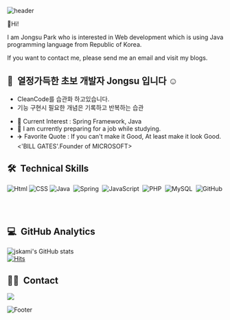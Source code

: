 ![header](https://capsule-render.vercel.app/api?type=Waving&color=timeGradient&height=250&section=header&text=Creative_Thinking🌠&animation=blink&fontSize=50&fontAlign=75&fontAlignY=40)
  

👋Hi!

I am Jongsu Park who is interested in Web development which is using Java programming language from Republic of Korea.

If you want to contact me, please send me an email and visit my blogs.

## 👋 &nbsp;열정가득한 초보 개발자 Jongsu 입니다 ☺️
- CleanCode를 습관화 하고있습니다.
- 기능 구현시 필요한 개념은 기록하고 반복하는 습관
<!-- - 2번의 삽질은 없다. 똑같은 문제로 헤매지 않도록 기록을 통해 경험 가득한 저만의 도서관을 만들고 있습니다. →  [![Tech Blog Badge](http://img.shields.io/badge/-Tech%20blog-black?style=flat-square&logo=github&link=https://sowon-dev.github.io/)](https://sowon-dev.github.io/) -->
- 🌱 Current Interest : Spring Framework, Java<br/>
- 🔭 I am currently preparing for a job while studying.<br/>
- ✈️ Favorite Quote : If you can't make it Good, At least make it look Good. <'BILL GATES'.Founder of MICROSOFT> <br/>


## 🛠 &nbsp;Technical Skills
![Html](https://img.shields.io/badge/html-E34F26?style=flat&logo=html5&logoColor=white)
![CSS](https://img.shields.io/badge/css-1572B6?style=flat&logo=css3&logoColor=white)
![Java](https://img.shields.io/badge/Java-007396?style=flat&logo=java&logoColor=white)&nbsp;
![Spring](https://img.shields.io/badge/Spring-6DB33F?style=flat&logo=Spring&logoColor=white)&nbsp;
![JavaScript](https://img.shields.io/badge/JavaScript-F7DF1E?style=flat&logo=JavaScript&logoColor=black)&nbsp;
![PHP](https://img.shields.io/badge/PHP-777BB4?style=flat&logo=PHP&logoColor=white)&nbsp;
![MySQL](https://img.shields.io/badge/MySQL-4479A1?style=flat&logo=MySQL&logoColor=white)&nbsp;
![GitHub](https://img.shields.io/badge/-GitHub-05122A?style=flat&logo=github)&nbsp;
<!-- ![React](https://img.shields.io/badge/React-34d2eb?style=flat&logo=react&logoColor=white)&nbsp; -->
<!-- ![MariaDB](https://img.shields.io/badge/MariaDB-003545?style=flat&logo=MariaDB&logoColor=white)&nbsp; -->
<!-- ![Git](https://img.shields.io/badge/Git-f05032?style=flat&logo=Git&logoColor=white)&nbsp; -->
<br/>


## 💻 &nbsp;GitHub Analytics
![jskami's GitHub stats](https://github-readme-stats.vercel.app/api?username=jskami&show_icons=true&theme=algolia)
<br/>
[![Hits](https://hits.seeyoufarm.com/api/count/incr/badge.svg?url=https%3A%2F%2Fgithub.com%2Fjskami%2Fhit-counter&count_bg=%23EF7E7E&title_bg=%23555555&icon=&icon_color=%23E7E7E7&title=hits&edge_flat=false)](https://hits.seeyoufarm.com)


## 🤝🏻 &nbsp;Contact
<a href="mailto:jskami01@gmail.com"><img src="https://img.shields.io/badge/Gmail-D14836?style=flat&logo=Gmail&logoColor=white"/></a>
<!-- [![Tech Blog Badge](http://img.shields.io/badge/-Tech%20blog-black?style=flat-square&logo=github&link=https://sowon-dev.github.io/)](https://sowon-dev.github.io/) -->


<!--
[![Top Langs](https://github-readme-stats.vercel.app/api/top-langs/?username=sowon-dev&layout=compact&theme=algolia)](https://github.com/anuraghazra/github-readme-stats)
-->
![Footer](https://capsule-render.vercel.app/api?type=waving&color=auto&height=200&section=footer)